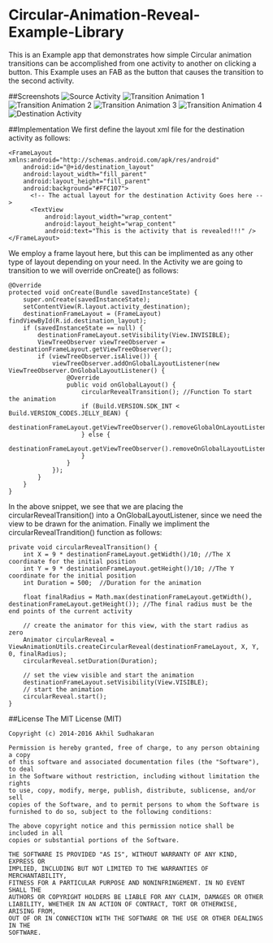 # Circular-Animation-Reveal-Example-Library

This is an Example app that demonstrates how simple Circular animation transitions can be accomplished from one activity to another on clicking a button. This Example uses an FAB as the button that causes the transition to the second activity.

##Screenshots
![Source Activity](http://i.imgur.com/9AqqpfY.png)
![Transition Animation 1](http://i.imgur.com/Vy3Z0bt.png)
![Transition Animation 2](http://i.imgur.com/OfeNQZE.png)
![Transition Animation 3](http://i.imgur.com/YIwDoHJ.png)
![Transition Animation 4](http://i.imgur.com/RJndOqT.png)
![Destination Activity](http://i.imgur.com/V97E4rU.png)

##Implementation
We first define the layout xml file for the destination activity as follows:

    <FrameLayout xmlns:android="http://schemas.android.com/apk/res/android"
        android:id="@+id/destination_layout"
        android:layout_width="fill_parent"
        android:layout_height="fill_parent"
        android:background="#FFC107">
          <!-- The actual layout for the destination Activity Goes here -->
          <TextView
              android:layout_width="wrap_content"
              android:layout_height="wrap_content"
              android:text="This is the activity that is revealed!!!" />
    </FrameLayout>

We employ a frame layout here, but this can be implimented as any other type of layout depending on your need.
In the Activity we are going to transition to we will override onCreate() as follows:

    @Override
    protected void onCreate(Bundle savedInstanceState) {
        super.onCreate(savedInstanceState);
        setContentView(R.layout.activity_destination);
        destinationFrameLayout = (FrameLayout) findViewById(R.id.destination_layout);
        if (savedInstanceState == null) {
            destinationFrameLayout.setVisibility(View.INVISIBLE);
            ViewTreeObserver viewTreeObserver = destinationFrameLayout.getViewTreeObserver();
            if (viewTreeObserver.isAlive()) {
                viewTreeObserver.addOnGlobalLayoutListener(new ViewTreeObserver.OnGlobalLayoutListener() {
                    @Override
                    public void onGlobalLayout() {
                        circularRevealTransition(); //Function To start the animation
                        if (Build.VERSION.SDK_INT < Build.VERSION_CODES.JELLY_BEAN) {
                            destinationFrameLayout.getViewTreeObserver().removeGlobalOnLayoutListener(this);
                        } else {
                            destinationFrameLayout.getViewTreeObserver().removeOnGlobalLayoutListener(this);
                        }
                    }
                });
            }
        }
    }

In the above snippet, we see that we are placing the circularRevealTransition() into a OnGlobalLayoutListener, since we need the view to be drawn for the animation.
Finally we impliment the circularRevealTrandition() function as follows:

    private void circularRevealTransition() {
        int X = 9 * destinationFrameLayout.getWidth()/10; //The X coordinate for the initial position
        int Y = 9 * destinationFrameLayout.getHeight()/10; //The Y coordinate for the initial position
        int Duration = 500;  //Duration for the animation

        float finalRadius = Math.max(destinationFrameLayout.getWidth(), destinationFrameLayout.getHeight()); //The final radius must be the end points of the current activity

        // create the animator for this view, with the start radius as zero
        Animator circularReveal = ViewAnimationUtils.createCircularReveal(destinationFrameLayout, X, Y, 0, finalRadius);
        circularReveal.setDuration(Duration);

        // set the view visible and start the animation
        destinationFrameLayout.setVisibility(View.VISIBLE);
        // start the animation
        circularReveal.start();
    }



##License
    The MIT License (MIT)

    Copyright (c) 2014-2016 Akhil Sudhakaran
    
    Permission is hereby granted, free of charge, to any person obtaining a copy
    of this software and associated documentation files (the "Software"), to deal
    in the Software without restriction, including without limitation the rights
    to use, copy, modify, merge, publish, distribute, sublicense, and/or sell
    copies of the Software, and to permit persons to whom the Software is
    furnished to do so, subject to the following conditions:
    
    The above copyright notice and this permission notice shall be included in all
    copies or substantial portions of the Software.
    
    THE SOFTWARE IS PROVIDED "AS IS", WITHOUT WARRANTY OF ANY KIND, EXPRESS OR
    IMPLIED, INCLUDING BUT NOT LIMITED TO THE WARRANTIES OF MERCHANTABILITY,
    FITNESS FOR A PARTICULAR PURPOSE AND NONINFRINGEMENT. IN NO EVENT SHALL THE
    AUTHORS OR COPYRIGHT HOLDERS BE LIABLE FOR ANY CLAIM, DAMAGES OR OTHER
    LIABILITY, WHETHER IN AN ACTION OF CONTRACT, TORT OR OTHERWISE, ARISING FROM,
    OUT OF OR IN CONNECTION WITH THE SOFTWARE OR THE USE OR OTHER DEALINGS IN THE
    SOFTWARE.
